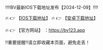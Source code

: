 ‼️‼️BV最新IOS下载地址发布【2024-12-09】‼️‼️

🔥 👉 【[IOS下载地址](https://bv123.app)】 
🔥 👉 【[安卓下载地址](https://bv123.app)】

🔥 👉 【官方网站】 ：https://bv123.app

‼️重要提醒‼️请立即收藏本页面，避免走丢！

